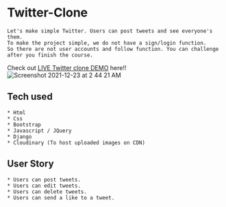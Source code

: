 # Twitter-Clone
```
Let's make simple Twitter. Users can post tweets and see everyone's them.
To make the project simple, we do not have a sign/login function.
So there are not user accounts and follow function. You can challenge after you finish the course.
```
Check out [LIVE Twitter clone DEMO](https://joseph718.herokuapp.com/) here!!
![Screenshot 2021-12-23 at 2 44 21 AM](https://user-images.githubusercontent.com/73075460/147156863-d4519797-33c8-4f8c-95b1-500bec0d86b2.png)




## Tech used
```
* Html
* Css
* Bootstrap
* Javascript / JQuery
* Django
* Cloudinary (To host uploaded images on CDN)
```
## User Story
```
* Users can post tweets.
* Users can edit tweets.
* Users can delete tweets.
* Users can send a like to a tweet.
```
